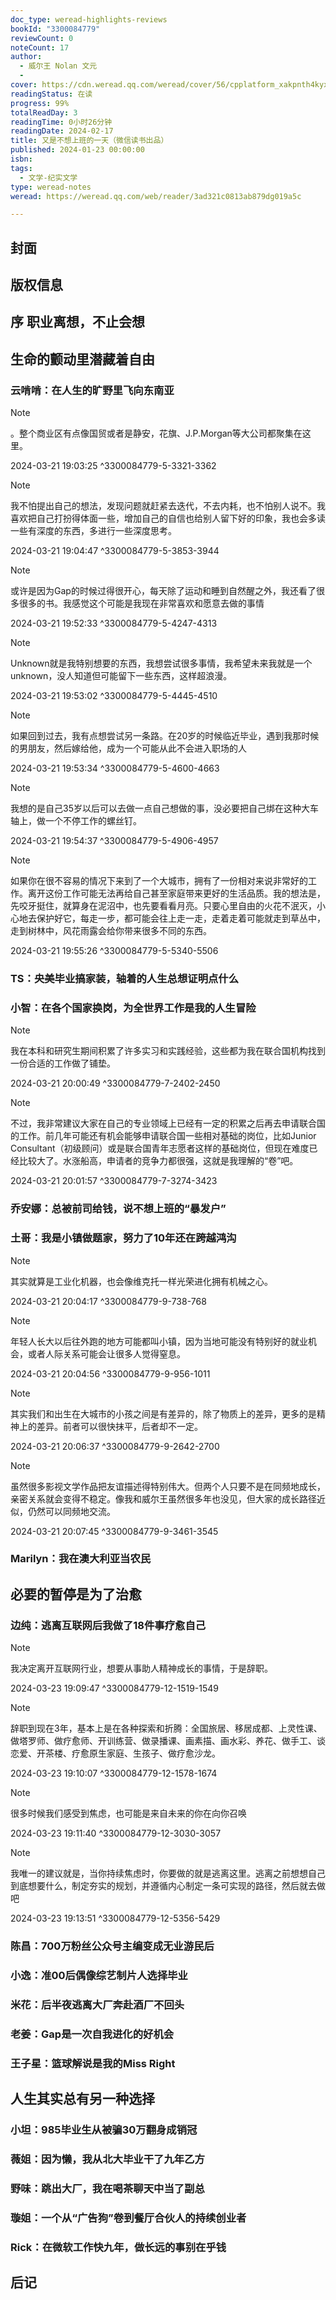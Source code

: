```yaml
---
doc_type: weread-highlights-reviews
bookId: "3300084779"
reviewCount: 0
noteCount: 17
author:
  - 威尔王 Nolan 文元
  - 
cover: https://cdn.weread.qq.com/weread/cover/56/cpplatform_xakpnth4kyx8aslamytbxz/t7_cpplatform_xakpnth4kyx8aslamytbxz1723611267.jpg
readingStatus: 在读
progress: 99%
totalReadDay: 3
readingTime: 0小时26分钟
readingDate: 2024-02-17
title: 又是不想上班的一天（微信读书出品）
published: 2024-01-23 00:00:00
isbn: 
tags:
  - 文学-纪实文学
type: weread-notes
weread: https://weread.qq.com/web/reader/3ad321c0813ab879dg019a5c

---
```



## 封面

## 版权信息

## 序 职业离想，不止会想

## 生命的颤动里潜藏着自由

### 云啃啃：在人生的旷野里飞向东南亚

> [!NOTE] 
> 。整个商业区有点像国贸或者是静安，花旗、J.P.Morgan等大公司都聚集在这里。
> 
> 2024-03-21 19:03:25 ^3300084779-5-3321-3362

> [!NOTE] 
> 我不怕提出自己的想法，发现问题就赶紧去迭代，不去内耗，也不怕别人说不。我喜欢把自己打扮得体面一些，增加自己的自信也给别人留下好的印象，我也会多读一些有深度的东西，多进行一些深度思考。
> 
> 2024-03-21 19:04:47 ^3300084779-5-3853-3944

> [!NOTE] 
> 或许是因为Gap的时候过得很开心，每天除了运动和睡到自然醒之外，我还看了很多很多的书。我感觉这个可能是我现在非常喜欢和愿意去做的事情
> 
> 2024-03-21 19:52:33 ^3300084779-5-4247-4313

> [!NOTE] 
> Unknown就是我特别想要的东西，我想尝试很多事情，我希望未来我就是一个unknown，没人知道但可能留下一些东西，这样超浪漫。
> 
> 2024-03-21 19:53:02 ^3300084779-5-4445-4510

> [!NOTE] 
> 如果回到过去，我有点想尝试另一条路。在20岁的时候临近毕业，遇到我那时候的男朋友，然后嫁给他，成为一个可能从此不会进入职场的人
> 
> 2024-03-21 19:53:34 ^3300084779-5-4600-4663

> [!NOTE] 
> 我想的是自己35岁以后可以去做一点自己想做的事，没必要把自己绑在这种大车轴上，做一个不停工作的螺丝钉。
> 
> 2024-03-21 19:54:37 ^3300084779-5-4906-4957

> [!NOTE] 
> 如果你在很不容易的情况下来到了一个大城市，拥有了一份相对来说非常好的工作。离开这份工作可能无法再给自己甚至家庭带来更好的生活品质。我的想法是，先咬牙挺住，就算身在泥沼中，也先要看看月亮。只要心里自由的火花不泯灭，小心地去保护好它，每走一步，都可能会往上走一走，走着走着可能就走到草丛中，走到树林中，风花雨露会给你带来很多不同的东西。
> 
> 2024-03-21 19:55:26 ^3300084779-5-5340-5506

### TS：央美毕业搞家装，轴着的人生总想证明点什么

### 小智：在各个国家换岗，为全世界工作是我的人生冒险

> [!NOTE] 
> 我在本科和研究生期间积累了许多实习和实践经验，这些都为我在联合国机构找到一份合适的工作做了铺垫。
> 
> 2024-03-21 20:00:49 ^3300084779-7-2402-2450

> [!NOTE] 
> 不过，我非常建议大家在自己的专业领域上已经有一定的积累之后再去申请联合国的工作。前几年可能还有机会能够申请联合国一些相对基础的岗位，比如Junior Consultant（初级顾问）或是联合国青年志愿者这样的基础岗位，但现在难度已经比较大了。水涨船高，申请者的竞争力都很强，这就是我理解的“卷”吧。
> 
> 2024-03-21 20:01:57 ^3300084779-7-3274-3423

### 乔安娜：总被前司给钱，说不想上班的“暴发户”

### 土哥：我是小镇做题家，努力了10年还在跨越鸿沟

> [!NOTE] 
> 其实就算是工业化机器，也会像维克托一样光荣进化拥有机械之心。
> 
> 2024-03-21 20:04:17 ^3300084779-9-738-768

> [!NOTE] 
> 年轻人长大以后往外跑的地方可能都叫小镇，因为当地可能没有特别好的就业机会，或者人际关系可能会让很多人觉得窒息。
> 
> 2024-03-21 20:04:56 ^3300084779-9-956-1011

> [!NOTE] 
> 其实我们和出生在大城市的小孩之间是有差异的，除了物质上的差异，更多的是精神上的差异。前者可以很快抹平，后者却不一定。
> 
> 2024-03-21 20:06:37 ^3300084779-9-2642-2700

> [!NOTE] 
> 虽然很多影视文学作品把友谊描述得特别伟大。但两个人只要不是在同频地成长，亲密关系就会变得不稳定。像我和威尔王虽然很多年也没见，但大家的成长路径近似，仍然可以同频地交流。
> 
> 2024-03-21 20:07:45 ^3300084779-9-3461-3545

### Marilyn：我在澳大利亚当农民

## 必要的暂停是为了治愈

### 边纯：逃离互联网后我做了18件事疗愈自己

> [!NOTE] 
> 我决定离开互联网行业，想要从事助人精神成长的事情，于是辞职。
> 
> 2024-03-23 19:09:47 ^3300084779-12-1519-1549

> [!NOTE] 
> 辞职到现在3年，基本上是在各种探索和折腾：全国旅居、移居成都、上灵性课、做塔罗师、做疗愈师、开训练营、做录播课、画素描、画水彩、养花、做手工、谈恋爱、开茶楼、疗愈原生家庭、生孩子、做疗愈沙龙。
> 
> 2024-03-23 19:10:07 ^3300084779-12-1578-1674

> [!NOTE] 
> 很多时候我们感受到焦虑，也可能是来自未来的你在向你召唤
> 
> 2024-03-23 19:11:40 ^3300084779-12-3030-3057

> [!NOTE] 
> 我唯一的建议就是，当你持续焦虑时，你要做的就是逃离这里。逃离之前想想自己到底想要什么，制定夯实的规划，并遵循内心制定一条可实现的路径，然后就去做吧
> 
> 2024-03-23 19:13:51 ^3300084779-12-5356-5429

### 陈昌：700万粉丝公众号主编变成无业游民后

### 小逸：准00后偶像综艺制片人选择毕业

### 米花：后半夜逃离大厂奔赴酒厂不回头

### 老姜：Gap是一次自我进化的好机会

### 王子星：篮球解说是我的Miss Right

## 人生其实总有另一种选择

### 小坦：985毕业生从被骗30万翻身成销冠

### 薇姐：因为懒，我从北大毕业干了九年乙方

### 野味：跳出大厂，我在喝茶聊天中当了副总

### 璇姐：一个从“广告狗”卷到餐厅合伙人的持续创业者

### Rick：在微软工作快九年，做长远的事别在乎钱

## 后记

